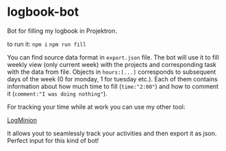 # logbook-bot

Bot for filling my logbook in Projektron.

to run it:
`npm i`
`npm run fill`

You can find source data format in `export.json` file. The bot will use it to fill weekly view (only current week) with the projects and corresponding task with the data from file. Objects in `hours:[...]` corresponds to subsequent days of the week (0 for monday, 1 for tuesday etc.). Each of them contains information about how much time to fill (`time:"2:00"`) and how to comment it (`comment:"I was doing nothing"`).

For tracking your time while at work you can use my other tool:

[LogMinion](logminion.com)

It allows yout to seamlessly track your activities and then export it as json.
Perfect input for this kind of bot!
